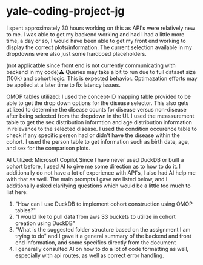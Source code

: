 # yale-coding-project-jg

I spent approximately 30 hours working on this as API's were relatively new to me. I was able to get my backend working and had I had a little more time, a day or so, I would have been able to get my front end working to display the correct plots/information.  The current selection available in my dropdowns were also just some hardcoed placeholders.

(not applicatble since front end is not currently communicating with backend in my code)⚠️ Queries may take a bit to run due to full dataset size (100k) and cohort logic. This is expected behavior. Optimazation efforts may be applied at a later time to fix latency issues.

OMOP tables utilized:
I used the concept-ID mapping table provided to be able to get the drop down options for the disease selector. This also gets utilized to determine the disease counts for disease versus non-disease after being selected from the dropdown in the UI.
I used the meassurement table to get the sex distribution informtion and age distribution information in relevance to the selected disease.
I used the condition occurence table to check if any specific person had or didn't have the disease within the cohort.
I used the person table to get information such as birth date, age, and sex for the comparison plots.

AI Utilized: Microsoft Copilot
Since I have never used DuckDB or built a cohort before, I used AI to give me some direction as to how to do it. I additionally do not have a lot of experience with API's, I also had AI help me with that as well.
The main prompts I gave are listed below, and I additionally asked clarifying questions which would be a little too much to list here:

1. "How can I use DuckDB to implement cohort construction using OMOP tables?"
2. "I would like to pull data from aws S3 buckets to utilize in cohort creation using DuckDB"
3. "What is the suggested folder structure based on the assignment I am trying to do" and I gave it a general summary of the backend and front end information, and some specifics directly from the document
4. I generally consulted AI on how to do a lot of code formatting as well, especially with api routes, as well as correct error handling.
